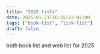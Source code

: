 ```yaml
---
title: "2025 lists"
date: 2025-01-21T16:55:22-07:00
tags: ["book-list", "link-list"]
draft: false
---
```


both book list and web list for 2025

